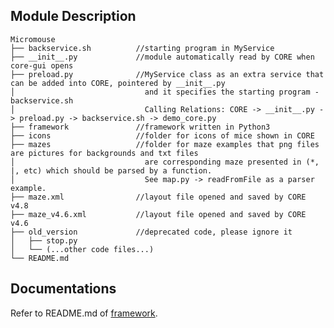 ## Module Description
    Micromouse
    ├── backservice.sh          //starting program in MyService
    ├── __init__.py             //module automatically read by CORE when core-gui opens
    ├── preload.py              //MyService class as an extra service that can be added into CORE, pointered by __init__.py
    │                             and it specifies the starting program - backservice.sh
    │                             Calling Relations: CORE -> __init__.py -> preload.py -> backservice.sh -> demo_core.py
    ├── framework               //framework written in Python3
    ├── icons                   //folder for icons of mice shown in CORE
    ├── mazes                   //folder for maze examples that png files are pictures for backgrounds and txt files 
    │                             are corresponding maze presented in (*, |, etc) which should be parsed by a function. 
    │                             See map.py -> readFromFile as a parser example.
    ├── maze.xml                //layout file opened and saved by CORE v4.8
    ├── maze_v4.6.xml           //layout file opened and saved by CORE v4.6
    ├── old_version             //deprecated code, please ignore it
    │   ├── stop.py
    │   └── (...other code files...)
    └── README.md

## Documentations
Refer to README.md of [framework](https://github.com/eniacluo/Micromouse/tree/master/framework).